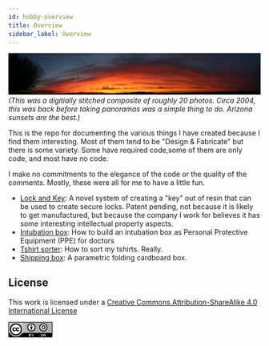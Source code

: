 ```yaml
---
id: hobby-overview
title: Overview 
sidebar_label: Overview
---
```


![A hobby photo from before panos were a thing](assets/sunset_04090501_final.jpg)
*(This was a digitially stitched composite of roughly 20 photos.  Circa 2004, this was back before taking panoramas was a simple thing to do.  Arizona sunsets are the best.)*

This is the repo for documenting the various things I have created because I find them interesting.  Most of them tend to be "Design & Fabricate" but there is some variety.  Some have required code,some of them are only code, and most have no code.

I make no commitments to the elegance of the code or the quality of the comments.  Mostly, these were all for me to have a little fun.

* [Lock and Key](lock-n-key/lock-n-key):  A novel system of creating a "key" out of resin that can be used to create secure locks.  Patent pending, not because it is likely to get manufactured, but because the company I work for believes it has some interesting intellectual property aspects.
* [Intubation box](Intubation-Box): How to build an intubation box as Personal Protective Equipment (PPE) for doctors 
* [Tshirt sorter](tshirts/tshirts.md):  How to sort my tshirts.  Really.
* [Shipping box](shipping-box.md):  A parametric folding cardboard box.

## License

This work is licensed under a
[Creative Commons Attribution-ShareAlike 4.0 International License](https://creativecommons.org/licenses/by-nc-sa/4.0/)

![License image](assets/88x31.png)
